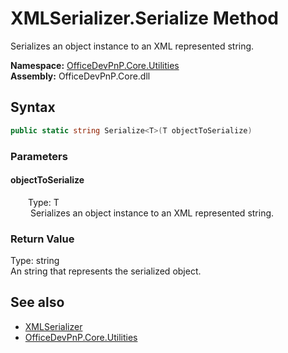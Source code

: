 # XMLSerializer.Serialize Method  
 Serializes an object instance to an XML represented string.   

**Namespace:** [OfficeDevPnP.Core.Utilities](OfficeDevPnP.Core.Utilities.md)  
**Assembly:** OfficeDevPnP.Core.dll  
## Syntax
```C#
public static string Serialize<T>(T objectToSerialize)
```
### Parameters
#### objectToSerialize  
&emsp;&emsp;Type: T  
&emsp;&emsp; Serializes an object instance to an XML represented string.   

  

### Return Value
Type: string  
An string that represents the serialized object.  


## See also
- [XMLSerializer](OfficeDevPnP.Core.Utilities.XMLSerializer.md) 
- [OfficeDevPnP.Core.Utilities](OfficeDevPnP.Core.Utilities.md) 
